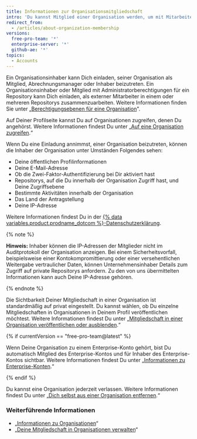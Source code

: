 ```yaml
---
title: Informationen zur Organisationsmitgliedschaft
intro: 'Du kannst Mitglied einer Organisation werden, um mit Mitarbeitern oder Open-Source-Mitwirkenden in vielen Repositorys gleichzeitig zusammenzuarbeiten.'
redirect_from:
  - /articles/about-organization-membership
versions:
  free-pro-team: '*'
  enterprise-server: '*'
  github-ae: '*'
topics:
  - Accounts
---
```


Ein Organisationsinhaber kann Dich einladen, seiner Organisation als Mitglied, Abrechnungsmanager oder Inhaber beizutreten. Ein Organisationsinhaber oder Mitglied mit Administratorberechtigungen für ein Repository kann Dich einladen, als externer Mitarbeiter in einem oder mehreren Repositorys zusammenzuarbeiten. Weitere Informationen finden Sie unter „[Berechtigungsebenen für eine Organisation](/articles/permission-levels-for-an-organization)".

Auf Deiner Profilseite kannst Du auf Organisationen zugreifen, denen Du angehörst. Weitere Informationen findest Du unter „[Auf eine Organisation zugreifen](/articles/accessing-an-organization).“

Wenn Du eine Einladung annimmst, einer Organisation beizutreten, können die Inhaber der Organisation unter Umständen Folgendes sehen:

- Deine öffentlichen Profilinformationen
- Deine E-Mail-Adresse
- Ob die Zwei-Faktor-Authentifizierung bei Dir aktiviert hast
- Repositorys, auf die Du innerhalb der Organisation Zugriff hast, und Deine Zugriffsebene
- Bestimmte Aktivitäten innerhalb der Organisation
- Das Land der Antragstellung
- Deine IP-Adresse

Weitere Informationen findest Du in der <a href="/articles/github-privacy-statement/" class="dotcom-only">{% data variables.product.prodname_dotcom %}-Datenschutzerklärung</a>.

  {% note %}

  **Hinweis:** Inhaber können die IP-Adressen der Mitglieder nicht im Auditprotokoll der Organisation anzeigen. Bei einem Sicherheitsvorfall, beispielsweise einer Kontokompromittierung oder einer versehentlichen Weitergabe vertraulicher Daten, können Unternehmensinhaber Details zum Zugriff auf private Repositorys anfordern. Zu den von uns übermittelten Informationen kann auch Deine IP-Adresse gehören.

  {% endnote %}

Die Sichtbarkeit Deiner Mitgliedschaft in einer Organisation ist standardmäßig auf privat eingestellt. Du kannst wählen, ob Du einzelne Mitgliedschaften in Organisationen in Deinem Profil veröffentlichen möchtest. Weitere Informationen findest Du unter „[Mitgliedschaft in einer Organisation veröffentlichen oder ausblenden](/articles/publicizing-or-hiding-organization-membership).“

{% if currentVersion == "free-pro-team@latest" %}

Wenn Deine Organisation zu einem Enterprise-Konto gehört, bist Du automatisch Mitglied des Enterprise-Kontos und für Inhaber des Enterprise-Kontos sichtbar. Weitere Informationen findest Du unter „[Informationen zu Enterprise-Konten](/articles/about-enterprise-accounts).“

{% endif %}

Du kannst eine Organisation jederzeit verlassen. Weitere Informationen findest Du unter „[Dich selbst aus einer Organisation entfernen](/articles/removing-yourself-from-an-organization).“

### Weiterführende Informationen

- „[Informationen zu Organisationen](/articles/about-organizations)“
- „[Deine Mitgliedschaft in Organisationen verwalten](/articles/managing-your-membership-in-organizations)“
